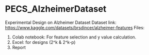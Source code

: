 # PECS_AlzheimerDataset
Experimental Design on Alzheimer Dataset
Dataset link: https://www.kaggle.com/datasets/brsdincer/alzheimer-features
Files:
1. Colab notebook: For feature selection and y value calculation.
2. Excel: for designs (2^k & 2^k-p)
3. Report
